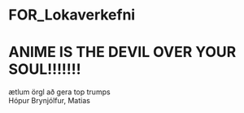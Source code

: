 # FOR_Lokaverkefni
# ANIME IS THE DEVIL OVER YOUR SOUL!!!!!!!
ætlum örgl að gera top trumps  
Hópur Brynjólfur, Matias